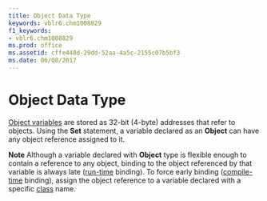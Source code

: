 ```yaml
---
title: Object Data Type
keywords: vblr6.chm1008829
f1_keywords:
- vblr6.chm1008829
ms.prod: office
ms.assetid: cffe448d-29dd-52aa-4a5c-2155c07b5bf3
ms.date: 06/08/2017
---
```



# Object Data Type

[Object variables](../../Glossary/vbe-glossary.md#Object-variable) are stored as 32-bit (4-byte) addresses that refer to objects. Using the **Set** statement, a variable declared as an **Object** can have any object reference assigned to it.


 **Note** Although a variable declared with **Object** type is flexible enough to contain a reference to any object, binding to the object referenced by that variable is always late ([run-time](../../Glossary/vbe-glossary.md#run-time) binding). To force early binding ([compile-time](../../Glossary/vbe-glossary.md#compile-time) binding), assign the object reference to a variable declared with a specific [class](../../Glossary/vbe-glossary.md#clas) name.



